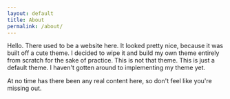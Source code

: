 ```yaml
---
layout: default
title: About
permalink: /about/
---
```


Hello. There used to be a website here. It looked pretty nice, because it was
built off a cute theme. I decided to wipe it and build my own theme entirely
from scratch for the sake of practice. This is not that theme. This is just a
default theme. I haven't gotten around to implementing my theme yet.

At no time has there been any real content here, so don't feel like you're
missing out.
